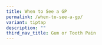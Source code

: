 ```yaml
---
title: When to See a GP
permalink: /when-to-see-a-gp/
variant: tiptap
description: ""
third_nav_title: Gum or Tooth Pain
---
```

<p></p>